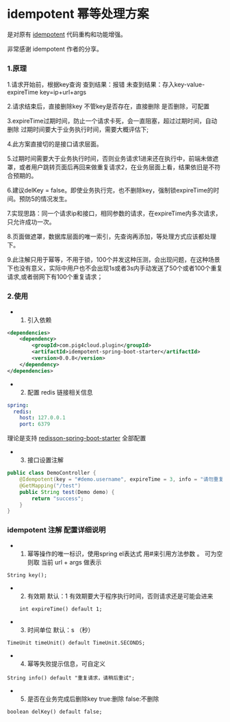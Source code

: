 # idempotent 幂等处理方案

是对原有 [idempotent](https://github.com/it4alla/idempotent) 代码重构和功能增强。

非常感谢 idempotent 作者的分享。

### 1.原理

1.请求开始前，根据key查询
查到结果：报错
未查到结果：存入key-value-expireTime
key=ip+url+args

2.请求结束后，直接删除key
不管key是否存在，直接删除
是否删除，可配置

3.expireTime过期时间，防止一个请求卡死，会一直阻塞，超过过期时间，自动删除
过期时间要大于业务执行时间，需要大概评估下;

4.此方案直接切的是接口请求层面。

5.过期时间需要大于业务执行时间，否则业务请求1进来还在执行中，前端未做遮罩，或者用户跳转页面后再回来做重复请求2，在业务层面上看，结果依旧是不符合预期的。

6.建议delKey = false。即使业务执行完，也不删除key，强制锁expireTime的时间。预防5的情况发生。

7.实现思路：同一个请求ip和接口，相同参数的请求，在expireTime内多次请求，只允许成功一次。

8.页面做遮罩，数据库层面的唯一索引，先查询再添加，等处理方式应该都处理下。

9.此注解只用于幂等，不用于锁，100个并发这种压测，会出现问题，在这种场景下也没有意义，实际中用户也不会出现1s或者3s内手动发送了50个或者100个重复请求,或者弱网下有100个重复请求；

### 2.使用

-
    1. 引入依赖

```xml
<dependencies>
    <dependency>
        <groupId>com.pig4cloud.plugin</groupId>
        <artifactId>idempotent-spring-boot-starter</artifactId>
        <version>0.0.8</version>
    </dependency>
</dependencies>
```

-
    2. 配置 redis 链接相关信息

```yaml
spring:
  redis:
    host: 127.0.0.1
    port: 6379
```

理论是支持 [redisson-spring-boot-starter](https://github.com/redisson/redisson/tree/master/redisson-spring-boot-starter) 全部配置

-
    3. 接口设置注解

```java
public class DemoController {
    @Idempotent(key = "#demo.username", expireTime = 3, info = "请勿重复查询")
    @GetMapping("/test")
    public String test(Demo demo) {
        return "success";
    }
}
```

### idempotent 注解 配置详细说明

-
    1. 幂等操作的唯一标识，使用spring el表达式 用#来引用方法参数 。 可为空则取 当前 url + args 做表示

```
String key();
```

-
    2. 有效期 默认：1 有效期要大于程序执行时间，否则请求还是可能会进来

```
	int expireTime() default 1;
```

-
    3. 时间单位 默认：s （秒）

```
TimeUnit timeUnit() default TimeUnit.SECONDS;
```

-
    4. 幂等失败提示信息，可自定义

```
String info() default "重复请求，请稍后重试";
```

-
    5. 是否在业务完成后删除key true:删除 false:不删除

```
boolean delKey() default false;
```
